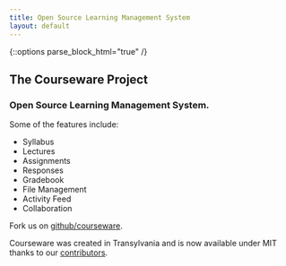 ```yaml
---
title: Open Source Learning Management System
layout: default
---
```


{::options parse_block_html="true" /}

<div id="about">

## The Courseware Project

### Open Source Learning Management System.

Some of the features include:

 * Syllabus
 * Lectures
 * Assignments
 * Responses
 * Gradebook
 * File Management
 * Activity Feed
 * Collaboration

Fork us on [github/courseware](https://github.com/Courseware).

Courseware was created in Transylvania and is now available
under MIT thanks to our
[contributors](https://github.com/courseware/coursewa.re/graphs/contributors).

</div>
